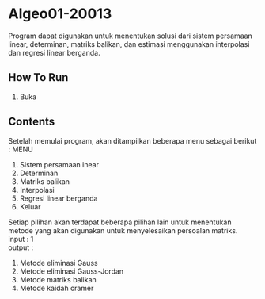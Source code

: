 # Algeo01-20013
Program dapat digunakan untuk menentukan solusi dari sistem persamaan linear, determinan, matriks balikan, dan estimasi menggunakan interpolasi dan regresi linear berganda.

## How To Run
1. Buka 


## Contents
Setelah memulai program, akan ditampilkan beberapa menu sebagai berikut :
MENU
1. Sistem persamaan inear
2. Determinan
3. Matriks balikan
4. Interpolasi
5. Regresi linear berganda 
6. Keluar

Setiap pilihan akan terdapat beberapa pilihan lain untuk menentukan metode yang akan digunakan untuk menyelesaikan persoalan matriks. \
input : 1
\
output :
1. Metode eliminasi Gauss
2. Metode eliminasi Gauss-Jordan
3. Metode matriks balikan
4. Metode kaidah cramer




